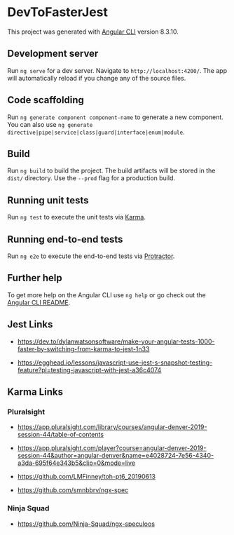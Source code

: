 # DevToFasterJest

This project was generated with [Angular CLI](https://github.com/angular/angular-cli) version 8.3.10.

## Development server

Run `ng serve` for a dev server. Navigate to `http://localhost:4200/`. The app will automatically reload if you change any of the source files.

## Code scaffolding

Run `ng generate component component-name` to generate a new component. You can also use `ng generate directive|pipe|service|class|guard|interface|enum|module`.

## Build

Run `ng build` to build the project. The build artifacts will be stored in the `dist/` directory. Use the `--prod` flag for a production build.

## Running unit tests

Run `ng test` to execute the unit tests via [Karma](https://karma-runner.github.io).

## Running end-to-end tests

Run `ng e2e` to execute the end-to-end tests via [Protractor](http://www.protractortest.org/).

## Further help

To get more help on the Angular CLI use `ng help` or go check out the [Angular CLI README](https://github.com/angular/angular-cli/blob/master/README.md).

## Jest Links
- https://dev.to/dylanwatsonsoftware/make-your-angular-tests-1000-faster-by-switching-from-karma-to-jest-1n33

- https://egghead.io/lessons/javascript-use-jest-s-snapshot-testing-feature?pl=testing-javascript-with-jest-a36c4074

## Karma Links
### Pluralsight
- https://app.pluralsight.com/library/courses/angular-denver-2019-session-44/table-of-contents
- https://app.pluralsight.com/player?course=angular-denver-2019-session-44&author=angular-denver&name=e4028724-7e56-4340-a3da-695f64e343b5&clip=0&mode=live

- https://github.com/LMFinney/toh-pt6_20190613

- https://github.com/smnbbrv/ngx-spec

### Ninja Squad
- https://github.com/Ninja-Squad/ngx-speculoos

